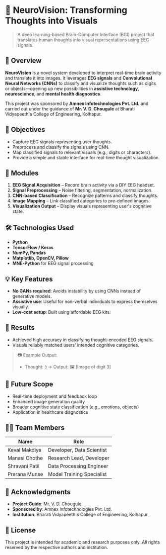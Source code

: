 # 🧠 NeuroVision: Transforming Thoughts into Visuals

> A deep learning-based Brain-Computer Interface (BCI) project that translates human thoughts into visual representations using EEG signals.

## 📌 Overview

**NeuroVision** is a novel system developed to interpret real-time brain activity and translate it into images. It leverages **EEG signals** and **Convolutional Neural Networks (CNNs)** to classify and visualize thoughts such as digits or objects—opening up new possibilities in **assistive technology**, **neuroscience**, and **mental health diagnostics**.

This project was sponsored by **Amnex Infotechnologies Pvt. Ltd.** and carried out under the guidance of **Mr. V. D. Chougule** at Bharati Vidyapeeth's College of Engineering, Kolhapur.

## 🚀 Objectives

- Capture EEG signals representing user thoughts.
- Preprocess and classify the signals using CNN.
- Map classified signals to relevant visuals (e.g., digits or characters).
- Provide a simple and stable interface for real-time thought visualization.


## 🧩 Modules

1. **EEG Signal Acquisition** – Record brain activity via a DIY EEG headset.
2. **Signal Preprocessing** – Noise filtering, segmentation, normalization.
3. **CNN-based Classification** – Recognize patterns and classify thoughts.
4. **Image Mapping** – Link classified categories to pre-defined images.
5. **Visualization Output** – Display visuals representing user's cognitive state.


## 🛠️ Technologies Used

- **Python**
- **TensorFlow / Keras**
- **NumPy, Pandas**
- **Matplotlib, OpenCV, Pillow**
- **MNE-Python** for EEG signal processing

## 💡 Key Features

- **No GANs required**: Avoids instability by using CNNs instead of generative models.
- **Assistive use**: Useful for non-verbal individuals to express themselves visually.
- **Low-cost setup**: Built using affordable EEG kits.


## 🧪 Results

- Achieved high accuracy in classifying thought-encoded EEG signals.
- Visuals reliably matched users’ intended cognitive categories.

> 📷 Example Output:
> - Thought: `3` → Output: 🖼️ [Image of digit 3]


## 🎯 Future Scope

- Real-time deployment and feedback loop
- Enhanced image generation quality
- Broader cognitive state classification (e.g., emotions, objects)
- Application in healthcare diagnostics


## 👨‍💻 Team Members

| Name               | Role                     |
|--------------------|--------------------------|
| Keval Makdiya      | Developer, Data Scientist|
| Manasi Chothe      | Research Lead, Developer |
| Shravani Patil     | Data Processing Engineer |
| Prerana Munse      | Model Training Specialist|


## 🧾 Acknowledgments

- **Project Guide**: Mr. V. D. Chougule  
- **Sponsored by**: Amnex Infotechnologies Pvt. Ltd.  
- **Institution**: Bharati Vidyapeeth's College of Engineering, Kolhapur


## 📜 License

This project is intended for academic and research purposes only. All rights reserved by the respective authors and institution.




